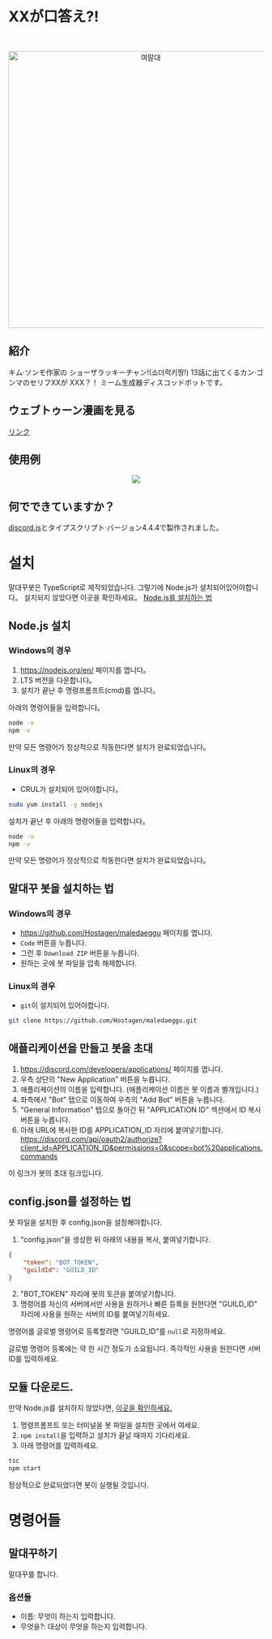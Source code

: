 # XXが口答え?!

<div align="center">
  <br />
  <p>
    <a href="https://namu.wiki/w/여자가⋯ 말대꾸⁈"><img src="https://w.namu.la/s/d30cd45c1959e4025247d60a8f14a830bc389c6e94a34f832c56e3520bb9b0496b4b108e5331949f86288bffe4e615f48f0b24c5baeefd3f5da66a93af2502435441c257751afeac36cafe2a23d89f6b3397f11b9abf8a49c10a6e5d321a4ab5acd31fa27b83bfc23fea3543669f24e0" width="546" alt="여말대" /></a>
  </p>
</div>

## 紹介

キム·ソンモ作家の ショーザラッキーチャン!(쇼더럭키짱!) 13話に出てくるカン·ゴンマのセリフXXが XXX？！ ミーム生成器ディスコッドボットです。

## ウェブトゥーン漫画を見る
[リンク](https://comic.naver.com/webtoon/list?titleId=783054)

## 使用例
<div align="center">
  <img src="_media/example-en.png" />
</div>

## 何でできていますか？
[discord.js](https://github.com/discordjs/discord.js)とタイプスクリプト·バージョン4.4.4で製作されました。

# 설치
말대꾸봇은 TypeScript로 제작되었습니다. 그렇기에 Node.js가 설치되어있어야합니다。
설치되지 않았다면 이곳을 확인하세요。 [Node.js를 설치하는 법](#nodejs-설치)

## Node.js 설치

### Windows의 경우
1. https://nodejs.org/en/ 페이지를 엽니다。
2. LTS 버전을 다운합니다。
3. 설치가 끝난 후 명령프롬프트(cmd)를 엽니다。

아래의 명령어들을 입력합니다。

```sh
node -v
npm -v
```

만약 모든 명령어가 정상적으로 작동한다면 설치가 완료되었습니다。

### Linux의 경우
- CRUL가 설치되어 있어야합니다。

```sh
sudo yum install -y nodejs
```

설치가 끝난 후 아래의 명령어들을 입력합니다。

```sh
node -v
npm -v
```

만약 모든 명령어가 정상적으로 작동한다면 설치가 완료되었습니다。

## 말대꾸 봇을 설치하는 법

### Windows의 경우
- https://github.com/Hostagen/maledaeggu 페이지를 엽니다.
- `Code` 버튼을 누릅니다.
- 그런 후 `Download ZIP` 버튼을 누릅니다.
- 원하는 곳에 봇 파일을 압축 해제합니다.

### Linux의 경우
- `git`이 설치되어 있어야합니다.

```sh
git clone https://github.com/Hostagen/maledaeggu.git
```

## 애플리케이션을 만들고 봇을 초대

1. https://discord.com/developers/applications/ 페이지를 엽니다.
2. 우측 상단의 "New Application" 버튼을 누릅니다.
3. 애플리케이션의 이름을 입력합니다. (애플리케이션 이름은 봇 이름과 별개입니다.)
4. 좌측에서 "Bot" 탭으로 이동하여 우측의 "Add Bot" 버튼을 누릅니다.
5. "General Information" 탭으로 돌아간 뒤 "APPLICATION ID" 섹션에서 ID 복사 버튼을 누릅니다.
6. 아래 URL에 복사한 ID를 APPLICATION_ID 자리에 붙여넣기합니다.
https://discord.com/api/oauth2/authorize?client_id=APPLICATION_ID&permissions=0&scope=bot%20applications.commands

이 링크가 봇의 초대 링크입니다.

## config.json를 설정하는 법

봇 파일을 설치한 후 config.json을 설정해야합니다.

1. "config.json"을 생성한 뒤 아래의 내용을 복사, 붙여넣기합니다.

```json
{
    "token": "BOT_TOKEN",
    "guildId": "GUILD_ID"
}
```

2. "BOT_TOKEN" 자리에 봇의 토큰을 붙여넣기합니다.
3. 명령어를 자신의 서버에서만 사용을 원하거나 빠른 등록을 원한다면 "GUILD_ID" 자리에 사용을 원하는 서버의 ID를 붙여넣기하세요.

명령어를 글로벌 명령어로 등록할려면 "GUILD_ID"를 `null`로 지정하세요.

글로벌 명령어 등록에는 약 한 시간 정도가 소요됩니다. 즉각적인 사용을 원한다면 서버 ID를 입력하세요.

## 모듈 다운로드.

만약 Node.js를 설치하지 않았다면, [이곳을 확인하세요.](#nodejs-설치)

1. 명령프롬프트 또는 터미널을 봇 파일을 설치한 곳에서 여세요.
2. `npm install`을 입력하고 설치가 끝날 때까지 기다리세요.
3. 아래 명령어를 입력하세요.

```sh
tsc
npm start
```

정상적으로 완료되었다면 봇이 실행될 것입니다.

# 명령어들

## 말대꾸하기
말대꾸를 합니다.

### 옵션들
- 이름: 무엇이 하는지 입력합니다.
- 무엇을?: 대상이 무엇을 하는지 입력합니다.
